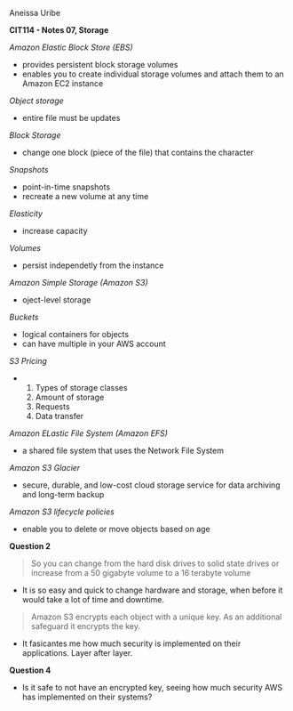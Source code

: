 Aneissa Uribe

**CIT114 - Notes 07, Storage**

*Amazon Elastic Block Store (EBS)*

- provides persistent block storage volumes
- enables you to create individual storage volumes and attach them to an Amazon EC2 instance

*Object storage*

- entire file must be updates

*Block Storage*

- change one block (piece of the file) that contains the character

*Snapshots*

- point-in-time snapshots
- recreate a new volume at any time

*Elasticity*

- increase capacity

*Volumes*

- persist independetly from the instance

*Amazon Simple Storage (Amazon S3)*

- oject-level storage

*Buckets*


 - logical containers for objects
 - can have multiple in your AWS account

*S3 Pricing*

- 1. Types of storage classes
  2. Amount of storage
  3. Requests
  4. Data transfer

*Amazon ELastic File System (Amazon EFS)*

- a shared file system that uses the Network File System

*Amazon S3 Glacier*

- secure, durable, and low-cost cloud storage service for data archiving and long-term backup

*Amazon S3 lifecycle policies*

- enable you to delete or move objects based on age

**Question 2**

>So you can change from the hard disk drives to solid state drives or increase from a 50 gigabyte volume to a 16 terabyte volume

- It is so easy and quick to change hardware and storage, when before it would take a lot of time and downtime.

>Amazon S3 encrypts each object with a unique key. As an additional safeguard it encrypts the key.

- It fasicantes me how much security is implemented on their applications. Layer after layer.

**Question 4**

- Is it safe to not have an encrypted key, seeing how much security AWS has implemented on their systems?
